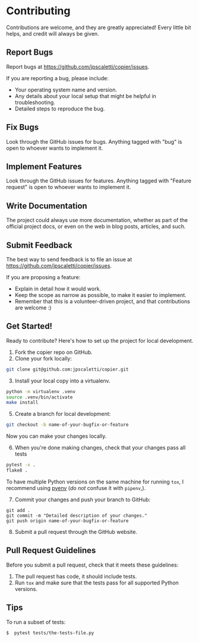 # Contributing

Contributions are welcome, and they are greatly appreciated! Every little bit helps, and
credit will always be given.

## Report Bugs

Report bugs at <https://github.com/jpscaletti/copier/issues>.

If you are reporting a bug, please include:

- Your operating system name and version.
- Any details about your local setup that might be helpful in troubleshooting.
- Detailed steps to reproduce the bug.

## Fix Bugs

Look through the GitHub issues for bugs. Anything tagged with "bug" is open to whoever
wants to implement it.

## Implement Features

Look through the GitHub issues for features. Anything tagged with "Feature request" is
open to whoever wants to implement it.

## Write Documentation

The project could always use more documentation, whether as part of the official project
docs, or even on the web in blog posts, articles, and such.

## Submit Feedback

The best way to send feedback is to file an issue at
<https://github.com/jpscaletti/copier/issues>.

If you are proposing a feature:

- Explain in detail how it would work.
- Keep the scope as narrow as possible, to make it easier to implement.
- Remember that this is a volunteer-driven project, and that contributions are welcome
  :)

## Get Started!

Ready to contribute? Here's how to set up the project for local development.

1.  Fork the copier repo on GitHub.
2.  Clone your fork locally:

```bash
git clone git@github.com:jpscaletti/copier.git
```

3.  Install your local copy into a virtualenv.

```bash
python -m virtualenv .venv
source .venv/bin/activate
make install
```

5.  Create a branch for local development:

```bash
git checkout -b name-of-your-bugfix-or-feature
```

Now you can make your changes locally.

6.  When you're done making changes, check that your changes pass all tests

```bash
pytest -x .
flake8 .
```

To have multiple Python versions on the same machine for running `tox`, I recommend
using [pyenv](https://github.com/pyenv/pyenv) (_do not_ confuse it with `pipenv`,).

7.  Commit your changes and push your branch to GitHub:

```
git add .
git commit -m "Detailed description of your changes."
git push origin name-of-your-bugfix-or-feature
```

8.  Submit a pull request through the GitHub website.

## Pull Request Guidelines

Before you submit a pull request, check that it meets these guidelines:

1.  The pull request has code, it should include tests.
2.  Run `tox` and make sure that the tests pass for all supported Python versions.

## Tips

To run a subset of tests:

    $  pytest tests/the-tests-file.py
